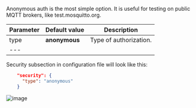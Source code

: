 Anonymous auth is the most simple option. It is useful for testing on public MQTT brokers, like test.mosquitto.org.  


|**Parameter**|**Default value**|**Description**|
|:-|:-|-
| type               | **anonymous**                      | Type of authorization.      |
|---

Security subsection in configuration file will look like this: 

```json
    "security": {
      "type": "anonymous"
    }
```

![image](https://img.thingsboard.io/gateway/mqtt-connector/security-advanced-anonymous-subsection-1-ce.png)